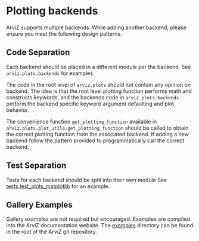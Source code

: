 # Plotting backends
ArviZ supports multiple backends. While adding another backend, please ensure you meet the
following design patterns.

## Code Separation
Each backend should be placed in a different module per the backend.
See `arviz.plots.backends` for examples.

The code in the root level of `arviz.plots` should not contain
any opinion on backend. The idea is that the root level plotting
function performs math and constructs keywords, and the backends
code in `arviz.plots.backends` perform the backend specific
keyword argument defaulting and plot behavior.

The convenience function `get_plotting_function` available in
`arviz.plots.plot_utils.get_plotting_function` should be called to obtain
the correct plotting function from the associated backend. If
adding a new backend follow the pattern provided to programmatically
call the correct backend.

## Test Separation
Tests for each backend should be split into their own module
See [tests.test_plots_matplotlib](https://github.com/arviz-devs/arviz/blob/main/arviz/tests/base_tests/test_plots_matplotlib.py) for an example.

## Gallery Examples
Gallery examples are not required but encouraged. Examples are
compiled into the ArviZ documentation website. The [examples](https://github.com/arviz-devs/arviz/tree/main/examples) directory
can be found in the root of the ArviZ git repository.
